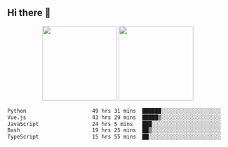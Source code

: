 ## Hi there 👋
<div align="center">
<span>  </span>
<img height="170px" src="https://github-readme-stats.vercel.app/api?username=bigQY&show_icons=true&count_private==true&v=3" /><span>        </span><img height="170px" src="https://github-readme-stats.vercel.app/api/top-langs/?username=bigQY&layout=compact&langs_count=8&v=3" />
<span>  </span>
</div>
<div align="center">

<!--START_SECTION:waka-->

```txt
Python                     49 hrs 31 mins  ██████░░░░░░░░░░░░░░░░░░░   23.90 %
Vue.js                     43 hrs 29 mins  █████▒░░░░░░░░░░░░░░░░░░░   20.99 %
JavaScript                 24 hrs 5 mins   ███░░░░░░░░░░░░░░░░░░░░░░   11.63 %
Bash                       19 hrs 25 mins  ██▒░░░░░░░░░░░░░░░░░░░░░░   09.37 %
TypeScript                 15 hrs 55 mins  ██░░░░░░░░░░░░░░░░░░░░░░░   07.68 %
```

<!--END_SECTION:waka-->
</div>
